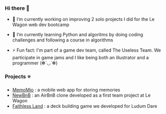 ### Hi there 👋


- 🔭 I’m currently working on improving 2 solo projects I did for the Le Wagon web dev bootcamp
- 🌱 I’m currently learning Python and algoritms by doing coding challenges and following a course in algorithms

- ⚡ Fun fact: I'm part of a game dev team, called The Useless Team. We participate in game jams and I like being both an illustrator and a programmer (❁´◡`❁)

### Projects ⭐
- [MemoMio](https://memomio.herokuapp.com/) : a mobile web app for storing memories
- [NewBnB](https://newbnb.herokuapp.com/) : an AirBnB clone developed as a first team project at Le Wagon
- [Faithless Land](https://ldjam.com/events/ludum-dare/47/faithless-land) : a deck building game we developed for Ludum Dare
